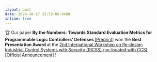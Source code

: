 ```yaml
---
layout: post
date: 2024-10-17 15:59:00-0400
inline: true
---
```


:trophy: Our paper <b>By the Numbers: Towards Standard Evaluation Metrics for Programmable Logic Controllers’ Defenses
</b> <a target="_blank" href="https://efrenlopez.org/assets/pdf/lopez2024numbers.pdf">&#91;Preprint&#93;</a> won the <b>Best Presentation Award</b> at the <a href="https://ricssworkshop.github.io/" target="blank">2nd International Workshop on Re-design Industrial Control Systems with Security (RICSS) (co-located with CCS)</a> <a target="_blank" href="https://ricssworkshop.github.io/program.html">&#91;Official Announcement&#93;</a> !
